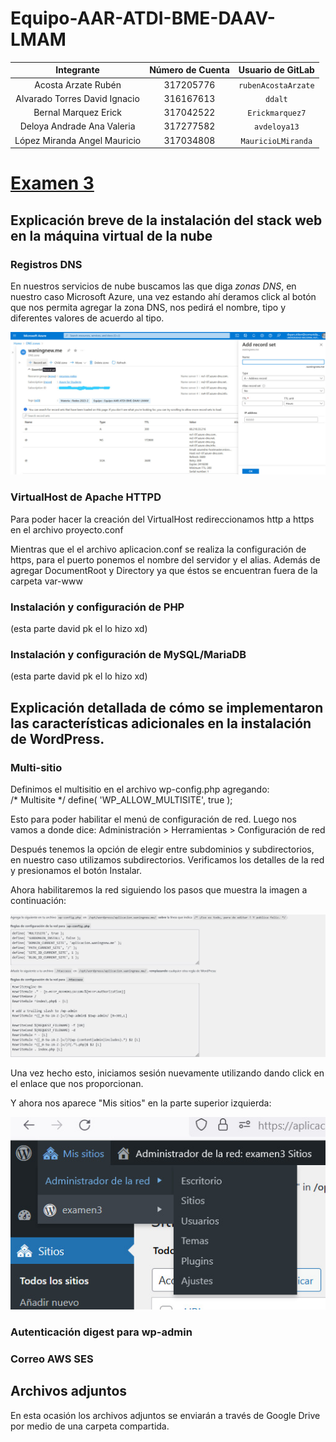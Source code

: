 # Equipo-AAR-ATDI-BME-DAAV-LMAM

| Integrante                     | Número de Cuenta | Usuario de GitLab   |
|:------------------------------:|:----------------:|:-------------------:|
| Acosta Arzate Rubén            | 317205776        | `rubenAcostaArzate` |
| Alvarado Torres David Ignacio  | 316167613        | `ddalt`             |
| Bernal Marquez Erick           | 317042522        | `Erickmarquez7`     |
| Deloya Andrade Ana Valeria     | 317277582        | `avdeloya13`        |
| López Miranda Angel Mauricio   | 317034808        | `MauricioLMiranda`  |

# [Examen 3](https://redes-ciencias-unam.gitlab.io/2023-2/laboratorio/examen-3/)


## Explicación breve de la instalación del stack web en la máquina virtual de la nube

### Registros DNS

En nuestros servicios de nube buscamos las que diga _zonas DNS_, en nuestro caso Microsoft Azure, una vez estando ahí deramos click al botón que nos permita agregar la zona DNS, nos pedirá el nombre, tipo y diferentes valores de acuerdo al tipo.

![](img/DNS.jpeg)

### VirtualHost de Apache HTTPD

Para poder hacer la creación del VirtualHost redireccionamos http a https en el archivo proyecto.conf

Mientras que el el archivo aplicacion.conf se realiza la configuración de https, para el puerto ponemos el nombre del servidor y el alias. Además de agregar DocumentRoot y Directory ya que éstos se encuentran fuera de la carpeta var-www

### Instalación y configuración de PHP

(esta parte david pk el lo hizo xd)

### Instalación y configuración de MySQL/MariaDB

(esta parte david pk el lo hizo xd)


## Explicación detallada de cómo se implementaron las características adicionales en la instalación de WordPress.

### Multi-sitio 

Definimos el multisitio en el archivo wp-config.php agregando:  
/* Multisite */
define( 'WP_ALLOW_MULTISITE', true ); 

Esto para poder habilitar el menú de configuración de red. Luego nos vamos a donde dice: Administración > Herramientas > Configuración de red 

Después tenemos la opción de elegir entre subdominios y subdirectorios, en nuestro caso utilizamos subdirectorios. Verificamos los detalles de la red y presionamos el botón Instalar.

Ahora habilitaremos la red siguiendo los pasos que muestra la imagen a continuación: 

![](img/multisitios1.jpg)

Una vez hecho esto, iniciamos sesión nuevamente utilizando dando click en el enlace que nos proporcionan. 

Y ahora nos aparece "Mis sitios" en la parte superior izquierda: 

![](img/multisitios3.jpeg)

### Autenticación digest para wp-admin

### Correo AWS SES

## Archivos adjuntos

En esta ocasión los archivos adjuntos se enviarán a través de Google Drive por medio de una carpeta compartida.
